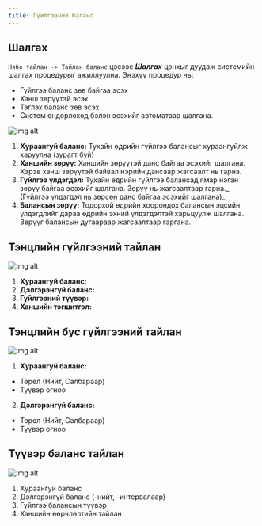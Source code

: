 ```yaml
---
title: Гүйлгээний баланс
---
```



## Шалгах
`Нябо тайлан -> Тайлан баланс` цэсээс _**Шалгах**_ цонхыг дуудаж системийн шалгах процедурыг ажиллуулна. Энэхүү процедур нь: 
 - Гүйлгээ баланс зөв байгаа эсэх
 - Ханш зөрүүтэй эсэх 
 - Тэглэх баланс зөв эсэх
 - Систем өндөрлөхөд бэлэн эсэхийг автоматаар шалгана. 
>
![img alt](/img/gbal.png)
>
1. **Хураангуй баланс:** Тухайн өдрийн гүйлгээ балансыг хураангуйлж харуулна (зурагт буй)
2. **Ханшийн зөрүү:** Ханшийн зөрүүтэй данс байгаа эсэхийг шалгана. Хэрэв ханш зөрүүтэй байвал нэрийн дансаар жагсаалт нь гарна.
3. **Гүйлгээ үлдэгдэл:** Тухайн өдрийн гүйлгээ балансад ямар нэгэн зөрүү байгаа эсэхийг шалгана. Зөрүү нь жагсаалтаар гарна._ (Гүйлгээ үлдэгдэл нь зөрсөн данс байгаа эсэхийг шалгана)_
4. **Балансын зөрүү:** Тодорхой өдрийн хоорондох балансын эцсийн үлдэгдлийг дараа өдрийн эхний үлдэгдэлтэй харьцуулж шалгана. Зөрүүг балансын дугаараар жагсаалтаар гаргана.


## Тэнцлийн гүйлгээний тайлан 
>
![img alt](/img/tenGuilR.png)
1. **Хураангуй баланс:**
2. **Дэлгэрэнгүй баланс:**
3. **Гүйлгээний түүвэр:**
4. **Ханшийн тэгшитгэл:**

## Тэнцлийн бус гүйлгээний тайлан 

![img alt](/img/img35.png)
1.	**Хураангуй баланс:** 
- Төрөл (Нийт, Салбараар)
- Түүвэр огноо
2.	**Дэлгэрэнгүй баланс:**
- Төрөл (Нийт, Салбараар)
- Түүвэр огноо

## Түүвэр баланс тайлан

![img alt](/img/tuuver.png)
1. Хураангуй баланс
2. Дэлгэрэнгүй баланс (-нийт, -интервалаар)
3. Гүйлгээ балансын түүвэр
4. Ханшийн өөрчлөлтийн тайлан